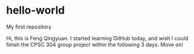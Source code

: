 # hello-world
My first repository

Hi, this is Feng Qingyuan. I started learning GitHub today, and wish I could finish the CPSC 304 group project within the following 3 days. Move on!
